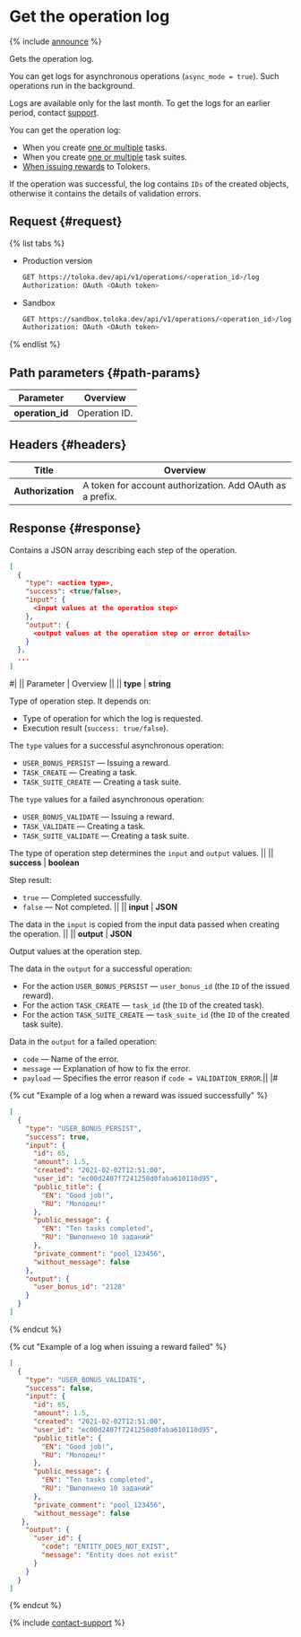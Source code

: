 # Get the operation log

{% include [announce](../_includes/announce.md) %}

Gets the operation log.

You can get logs for asynchronous operations (`async_mode = true`). Such operations run in the background.

Logs are available only for the last month. To get the logs for an earlier period, contact [support](../../guide/troubleshooting/troubleshooting.md).

You can get the operation log:

- When you create [one or multiple](create-task.md) tasks.
- When you create [one or multiple](create-task-suite.md) task suites.
- [When issuing rewards](create-bonus.md) to Tolokers.

If the operation was successful, the log contains `IDs` of the created objects, otherwise it contains the details of validation errors.

## Request {#request}

{% list tabs %}

- Production version

    ```bash
    GET https://toloka.dev/api/v1/operations/<operation_id>/log
    Authorization: OAuth <OAuth token>
    ```

- Sandbox

    ```bash
    GET https://sandbox.toloka.dev/api/v1/operations/<operation_id>/log
    Authorization: OAuth <OAuth token>
    ```

{% endlist %}

## Path parameters {#path-params}

Parameter | Overview
----- | -----
**operation_id** | Operation ID.

## Headers {#headers}

Title | Overview
----- | -----
**Authorization** | A token for account authorization. Add OAuth as a prefix.

## Response {#response}

Contains a JSON array describing each step of the operation.

```json
[
  {
    "type": <action type>,
    "success": <true/false>,
    "input": {
      <input values at the operation step>
    },
    "output": {
      <output values at the operation step or error details>
    }
  },
  ...
]
```

#|
|| Parameter | Overview ||
|| **type** | **string**

Type of operation step. It depends on:

- Type of operation for which the log is requested.
- Execution result (`success: true/false`).

The `type` values for a successful asynchronous operation:

- `USER_BONUS_PERSIST` — Issuing a reward.
- `TASK_CREATE` — Creating a task.
- `TASK_SUITE_CREATE` — Creating a task suite.

The `type` values for a failed asynchronous operation:

- `USER_BONUS_VALIDATE` — Issuing a reward.
- `TASK_VALIDATE` — Creating a task.
- `TASK_SUITE_VALIDATE` — Creating a task suite.

The type of operation step determines the `input` and `output` values. ||
|| **success** | **boolean**

Step result:

- `true` — Completed successfully.
- `false` — Not completed. ||
|| **input** | **JSON**

The data in the `input` is copied from the input data passed when creating the operation. ||
|| **output** | **JSON**

Output values at the operation step.

The data in the `output` for a successful operation:

- For the action `USER_BONUS_PERSIST` — `user_bonus_id` (the `ID` of the issued reward).
- For the action `TASK_CREATE` — `task_id` (the `ID` of the created task).
- For the action `TASK_SUITE_CREATE` — `task_suite_id` (the `ID` of the created task suite).

Data in the `output` for a failed operation:

- `code` — Name of the error.
- `message` — Explanation of how to fix the error.
- `payload` — Specifies the error reason if `code = VALIDATION_ERROR`.||
|#

{% cut "Example of a log when a reward was issued successfully" %}

```json
[
  {
    "type": "USER_BONUS_PERSIST",
    "success": true,
    "input": {
      "id": 65,
      "amount": 1.5,
      "created": "2021-02-02T12:51:00",
      "user_id": "ec00d2407f7241258d0faba610110d95",
      "public_title": {
        "EN": "Good job!",
        "RU": "Молодец!"
      },
      "public_message": {
        "EN": "Ten tasks completed",
        "RU": "Выполнено 10 заданий"
      },
      "private_comment": "pool_123456",
      "without_message": false
    },
    "output": {
      "user_bonus_id": "2128"
    }
  }
]
```

{% endcut %}

{% cut "Example of a log when issuing a reward failed" %}

```json
[
  {
    "type": "USER_BONUS_VALIDATE",
    "success": false,
    "input": {
      "id": 65,
      "amount": 1.5,
      "created": "2021-02-02T12:51:00",
      "user_id": "ec00d2407f7241258d0faba610110d95",
      "public_title": {
        "EN": "Good job!",
        "RU": "Молодец!"
      },
      "public_message": {
        "EN": "Ten tasks completed",
        "RU": "Выполнено 10 заданий"
      },
      "private_comment": "pool_123456",
      "without_message": false
   },
    "output": {
      "user_id": {
        "code": "ENTITY_DOES_NOT_EXIST",
        "message": "Entity does not exist"
      }
    }
  }
]
```

{% endcut %}

{% include [contact-support](../../guide/_includes/contact-support.md) %}